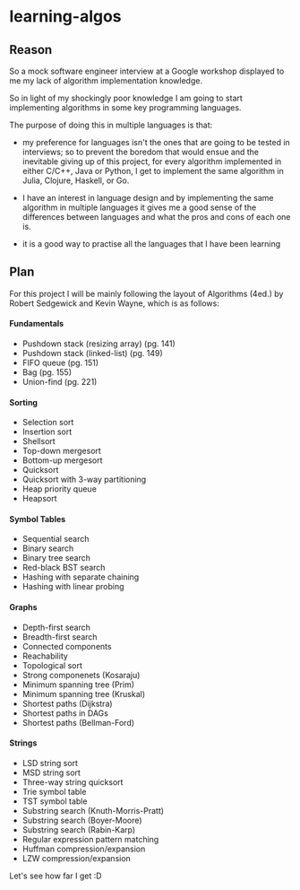# learning-algos

## Reason

So a mock software engineer interview at a Google workshop displayed to me my lack of algorithm implementation knowledge.

So in light of my shockingly poor knowledge I am going to start implementing algorithms in some key programming languages.

The purpose of doing this in multiple languages is that:

 - my preference for languages isn't the ones that are going to be tested in interviews; so to prevent the boredom that would ensue and the inevitable giving up of this project, for every algorithm implemented in either C/C++, Java or Python, I get to implement the same algorithm in Julia, Clojure, Haskell, or Go.

 - I have an interest in language design and by implementing the same algorithm in multiple languages it gives me a good sense of the differences between languages and what the pros and cons of each one is.

- it is a good way to practise all the languages that I have been learning

## Plan

For this project I will be mainly following the layout of Algorithms (4ed.) by Robert Sedgewick and Kevin Wayne, which is as follows:

#### Fundamentals
 - Pushdown stack (resizing array) (pg. 141)
 - Pushdown stack (linked-list) (pg. 149)
 - FIFO queue (pg. 151)
 - Bag (pg. 155)
 - Union-find (pg. 221)

#### Sorting
 - Selection sort
 - Insertion sort
 - Shellsort
 - Top-down mergesort
 - Bottom-up mergesort
 - Quicksort
 - Quicksort with 3-way partitioning
 - Heap priority queue
 - Heapsort

#### Symbol Tables
 - Sequential search
 - Binary search
 - Binary tree search
 - Red-black BST search
 - Hashing with separate chaining
 - Hashing with linear probing

#### Graphs
 - Depth-first search
 - Breadth-first search
 - Connected components
 - Reachability
 - Topological sort
 - Strong componenets (Kosaraju)
 - Minimum spanning tree (Prim)
 - Minimum spanning tree (Kruskal)
 - Shortest paths (Dijkstra)
 - Shortest paths in DAGs
 - Shortest paths (Bellman-Ford)

#### Strings
 - LSD string sort
 - MSD string sort
 - Three-way string quicksort
 - Trie symbol table
 - TST symbol table
 - Substring search (Knuth-Morris-Pratt)
 - Substring search (Boyer-Moore)
 - Substring search (Rabin-Karp)
 - Regular expression pattern matching
 - Huffman compression/expansion
 - LZW compression/expansion

Let's see how far I get :D
